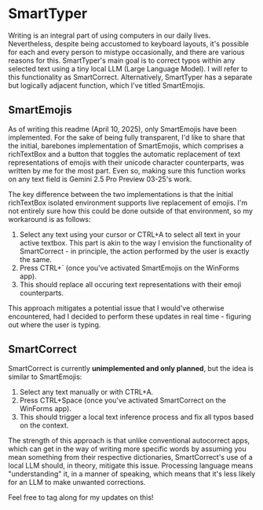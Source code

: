 # SmartTyper
Writing is an integral part of using computers in our daily lives. Nevertheless, despite being accustomed to keyboard layouts, it's possible for each and every person to mistype occasionally, and there are various reasons for this.
SmartTyper's main goal is to correct typos within any selected text using a tiny local LLM (Large Language Model). I will refer to this functionality as SmartCorrect.
Alternatively, SmartTyper has a separate but logically adjacent function, which I've titled SmartEmojis.

## SmartEmojis
As of writing this readme (April 10, 2025), only SmartEmojis have been implemented. For the sake of being fully transparent, I'd like to share that the initial, barebones implementation of SmartEmojis, which comprises a richTextBox and a button that toggles the automatic replacement of text representations of emojis with their unicode character counterparts, was written by me for the most part.
Even so, making sure this function works on any text field is Gemini 2.5 Pro Preview 03-25's work.

The key difference between the two implementations is that the initial richTextBox isolated environment supports live replacement of emojis. I'm not entirely sure how this could be done outside of that environment, so my workaround is as follows:
1. Select any text using your cursor or CTRL+A to select all text in your active textbox. This part is akin to the way I envision the functionality of SmartCorrect - in principle, the action performed by the user is exactly the same.
2. Press CTRL+` (once you've activated SmartEmojis on the WinForms app).
3. This should replace all occuring text representations with their emoji counterparts.

This approach mitigates a potential issue that I would've otherwise encountered, had I decided to perform these updates in real time - figuring out where the user is typing.

## SmartCorrect
SmartCorrect is currently **unimplemented and only planned**, but the idea is similar to SmartEmojis:
1. Select any text manually or with CTRL+A.
2. Press CTRL+Space (once you've activated SmartCorrect on the WinForms app).
3. This should trigger a local text inference process and fix all typos based on the context.

The strength of this approach is that unlike conventional autocorrect apps, which can get in the way of writing more specific words by assuming you mean something from their respective dictionaries, SmartCorrect's use of a local LLM should, in theory, mitigate this issue. Processing language means "understanding" it, in a manner of speaking, which means that it's less likely for an LLM to make unwanted corrections.

Feel free to tag along for my updates on this!

